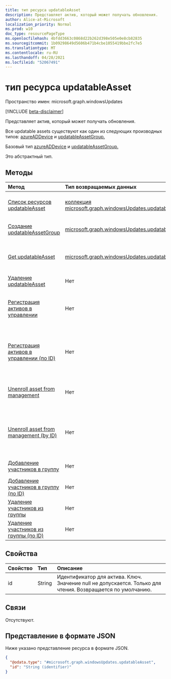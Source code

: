 ```yaml
---
title: тип ресурса updatableAsset
description: Представляет актив, который может получать обновления.
author: Alice-at-Microsoft
localization_priority: Normal
ms.prod: w10
doc_type: resourcePageType
ms.openlocfilehash: 4bfdd3663c0868d22b262d398e505e0e8cb82835
ms.sourcegitcommit: 1b09298649d5606b471b4cbe1055419bbe2fc7e5
ms.translationtype: MT
ms.contentlocale: ru-RU
ms.lasthandoff: 04/28/2021
ms.locfileid: "52067491"
---
```

# <a name="updatableasset-resource-type"></a>тип ресурса updatableAsset

Пространство имен: microsoft.graph.windowsUpdates

[!INCLUDE [beta-disclaimer](../../includes/beta-disclaimer.md)]

Представляет актив, который может получать обновления.

Все updatable assets существуют как один из следующих производных типов: [azureADDevice](../resources/windowsupdates-azureaddevice.md) и [updatableAssetGroup.](../resources/windowsupdates-updatableassetgroup.md)

Базовый тип [azureADDevice](../resources/windowsupdates-azureaddevice.md) и [updatableAssetGroup.](../resources/windowsupdates-updatableassetgroup.md)

Это абстрактный тип.

## <a name="methods"></a>Методы
|Метод|Тип возвращаемых данных|Описание|
|:---|:---|:---|
|[Список ресурсов updatableAsset](../api/windowsupdates-updates-list-updatableassets.md)|[коллекция microsoft.graph.windowsUpdates.updatableAsset](../resources/windowsupdates-updatableasset.md)|Получите список объектов [updatableAsset](../resources/windowsupdates-updatableasset.md) и их свойств.|
|[Создание updatableAssetGroup](../api/windowsupdates-updates-post-updatableassets-updatableassetgroup.md)|[microsoft.graph.windowsUpdates.updatableAssetGroup](../resources/windowsupdates-updatableassetgroup.md)|Создание нового [объекта updatableAssetGroup.](../resources/windowsupdates-updatableassetgroup.md)|
|[Get updatableAsset](../api/windowsupdates-updatableasset-get.md)|[microsoft.graph.windowsUpdates.updatableAsset](../resources/windowsupdates-updatableasset.md)|Ознакомьтесь с свойствами и отношениями [объекта updatableAsset.](../resources/windowsupdates-updatableasset.md)|
|[Удаление updatableAsset](../api/windowsupdates-updatableasset-delete.md)|Нет|Удаление [объекта updatableAsset.](../resources/windowsupdates-updatableasset.md)|
|[Регистрация активов в управлении](../api/windowsupdates-updatableasset-enrollassets.md)|Нет|Регистрация [updatableAssets в](../resources/windowsupdates-updatableasset.md) управлении обновлениями службой развертывания.|
|[Регистрация активов в управлении (по ID)](../api/windowsupdates-updatableasset-enrollassetsbyid.md)|Нет|Регистрация [updatableAssets](../resources/windowsupdates-updatableasset.md) того же типа в управлении обновлениями службой развертывания.|
|[Unenroll asset from management](../api/windowsupdates-updatableasset-unenrollassets.md)|Нет|Unenroll [updatableAssets](../resources/windowsupdates-updatableasset.md) from update management by the deployment service.|
|[Unenroll asset from management (by ID)](../api/windowsupdates-updatableasset-unenrollassetsbyid.md)|Нет|Unenroll [updatableAssets](../resources/windowsupdates-updatableasset.md) того же типа из управления обновлениями службой развертывания.|
|[Добавление участников в группу](../api/windowsupdates-updatableassetgroup-addmembers.md)|Нет|Добавление участников в [updatableAssetGroup.](../resources/windowsupdates-updatableassetgroup.md)|
|[Добавление участников в группу (по ID)](../api/windowsupdates-updatableassetgroup-addmembersbyid.md)|Нет|Добавьте членов одного типа в [updatableAssetGroup.](../resources/windowsupdates-updatableassetgroup.md)|
|[Удаление участников из группы](../api/windowsupdates-updatableassetgroup-removemembers.md)|Нет|Удаление участников [из updatableAssetGroup.](../resources/windowsupdates-updatableassetgroup.md)|
|[Удаление участников из группы (по ID)](../api/windowsupdates-updatableassetgroup-removemembersbyid.md)|Нет|Удалите членов одного типа из [updatableAssetGroup](../resources/windowsupdates-updatableassetgroup.md).|

## <a name="properties"></a>Свойства
|Свойство|Тип|Описание|
|:---|:---|:---|
|id|String|Идентификатор для актива. Ключ. Значение null не допускается. Только для чтения. Возвращается по умолчанию.|

## <a name="relationships"></a>Связи
Отсутствуют.

## <a name="json-representation"></a>Представление в формате JSON
Ниже указано представление ресурса в формате JSON.
<!-- {
  "blockType": "resource",
  "keyProperty": "id",
  "@odata.type": "microsoft.graph.windowsUpdates.updatableAsset",
  "openType": false
}
-->
``` json
{
  "@odata.type": "#microsoft.graph.windowsUpdates.updatableAsset",
  "id": "String (identifier)"
}
```

